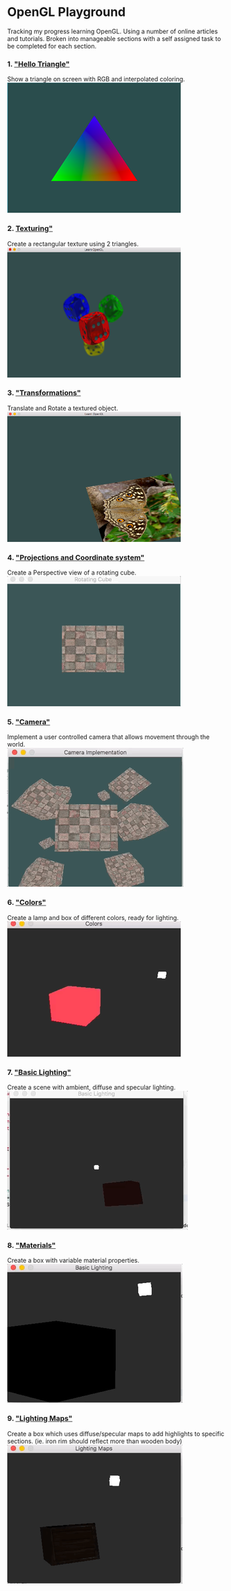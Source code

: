 # OpenGL Playground
Tracking my progress learning OpenGL. Using a number of online articles and tutorials. Broken into manageable sections with a self assigned task to be completed for each section.

### 1. <a href="https://github.com/JP01/open_gl/tree/fc28d2dd477351f55deafaa4beb229a56c269324">"Hello Triangle"</a>
Show a triangle on screen with RGB and interpolated coloring.</br>
<img src="ScreenGrabs/hello_triangle.png" width=400 height=300/>

### 2. <a href="https://github.com/JP01/open_gl/tree/c4122dc57528bb0282163220996c9c118284bb39">Texturing"</a>
Create a rectangular texture using 2 triangles.</br>
<img src="ScreenGrabs/texture_alpha.png" width=400 height=300/>

### 3. <a href="https://github.com/JP01/open_gl/tree/339c795ec159959110b655a5fa403fef413f8d1f">"Transformations"</a>
Translate and Rotate a textured object.</br>
<img src="ScreenGrabs/transformation.png" width=400 height=300/>

### 4. <a href="https://github.com/JP01/open_gl/tree/2563fd606cbe23b7948e7b6f65570b55ba4bfcac">"Projections and Coordinate system"</a>
Create a Perspective view of a rotating cube.</br>
![](ScreenGrabs/projections.gif)

### 5. <a href="https://github.com/JP01/open_gl/tree/606398f3b1abb6ced6c78976023e86bcc8477bc5">"Camera"</a>
Implement a user controlled camera that allows movement through the world.</br>
![](ScreenGrabs/camera_movement.gif)

### 6. <a href="https://github.com/JP01/open_gl/tree/91987f9f099799abd1d8f7469b91eb313453f5ab">"Colors"</a>
Create a lamp and box of different colors, ready for lighting.</br>
![](ScreenGrabs/colors.gif)

### 7. <a href="https://github.com/JP01/open_gl/tree/01cce650e7d5def4a60a4c6638920438368d9a7f">"Basic Lighting"</a>
Create a scene with ambient, diffuse and specular lighting.</br>
![](ScreenGrabs/basic_lighting.gif)

### 8. <a href="https://github.com/JP01/open_gl/tree/c51a8e090c02e2f3c0ebebe09064ca0820b80047">"Materials"</a>
Create a box with variable material properties.</br>
![](ScreenGrabs/materials.gif)

### 9. <a href="https://github.com/JP01/open_gl">"Lighting Maps"</a>
Create a box which uses diffuse/specular maps to add highlights to specific sections. (ie. iron rim should reflect more than wooden body)</br>
![](ScreenGrabs/lighting_maps.gif)
